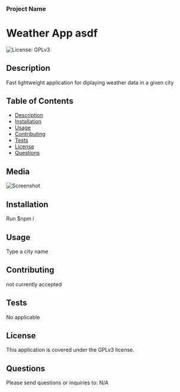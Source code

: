 
### Project Name 
# Weather App asdf 
![License: GPLv3](https://img.shields.io/badge/License-GPLv3-blue.svg)
## Description
Fast lightweight application for diplaying weather data in a given city  
## Table of Contents  
- [Description](#description)
- [Installation](#installation)
- [Usage](#usage)
- [Contributing](#contributing)
- [Tests](#tests)
- [License](#license)
- [Questions](#questions)  
## Media
![Screenshot]()  
## Installation  
Run $npm i
## Usage
Type a city name
## Contributing
not currently accepted
## Tests
No applicable  
## License
This application is covered under the GPLv3 license.


## Questions
Please send questions or inquiries to: N/A
